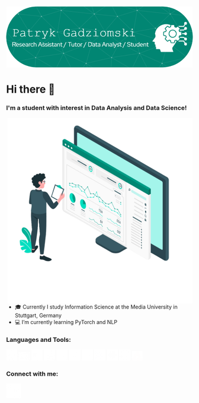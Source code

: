 ![Header](./github-banner.png)

<h1> Hi there 👋 </h1>

<h3>I'm a student with interest in Data Analysis and Data Science!</h3>

<img align="right" width="500px" src="https://github.com/PatrykGadziomski/PatrykGadziomski/blob/main/3515462.png">

<ul align="left">
  <li>🎓 Currently I study Information Science at the Media University in Stuttgart, Germany</li>
  <li>💻 I’m currently learning PyTorch and NLP</li>
</ul>

<h3>Languages and Tools:</h3>
<div style="display: inline;">
  <img src="https://github.com/PatrykGadziomski/PatrykGadziomski/blob/main/python.png" width="30px">
  <img src="https://github.com/PatrykGadziomski/PatrykGadziomski/blob/main/R_logo.svg.png" width="30px">
  <img src="https://github.com/PatrykGadziomski/PatrykGadziomski/blob/main/excel.png" width="30px">
  <img src="https://github.com/PatrykGadziomski/PatrykGadziomski/blob/main/sql-server.png" width="30px">
  <img src="https://github.com/PatrykGadziomski/PatrykGadziomski/blob/main/html.png" width="30px">
  <img src="https://github.com/PatrykGadziomski/PatrykGadziomski/blob/main/css-3.png" width="30px">
  <img src="https://github.com/PatrykGadziomski/PatrykGadziomski/blob/main/java-script.png" width="30px">
  <img src="https://github.com/PatrykGadziomski/PatrykGadziomski/blob/main/visual-studio-code-logo-png-transparent.png" width="30px">
  <img src="https://github.com/PatrykGadziomski/PatrykGadziomski/blob/main/tableau-LOGO-new02.5c999da7245fd3cb2ad15cde4bf90d0432b626ef.png" width="30px">
  <img src="https://github.com/PatrykGadziomski/PatrykGadziomski/blob/main/github%20(1).png" width="30px">
  <img src="https://github.com/PatrykGadziomski/PatrykGadziomski/blob/main/KNIME_Logo_5000x1303_transp.png" width="30px">
</div>


<h3>Connect with me:</h3>
<a href="https://www.linkedin.com/in/patryk-gadziomski-75215a239/" target="blank"><img src="https://github.com/PatrykGadziomski/PatrykGadziomski/blob/main/linkedin.png" width="40px"></a>

